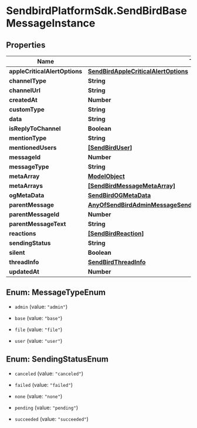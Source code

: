# SendbirdPlatformSdk.SendBirdBaseMessageInstance

## Properties

Name | Type | Description | Notes
------------ | ------------- | ------------- | -------------
**appleCriticalAlertOptions** | [**SendBirdAppleCriticalAlertOptions**](SendBirdAppleCriticalAlertOptions.md) |  | [optional] 
**channelType** | **String** |  | [optional] 
**channelUrl** | **String** |  | [optional] 
**createdAt** | **Number** |  | [optional] 
**customType** | **String** |  | [optional] 
**data** | **String** |  | [optional] 
**isReplyToChannel** | **Boolean** |  | [optional] 
**mentionType** | **String** |  | [optional] 
**mentionedUsers** | [**[SendBirdUser]**](SendBirdUser.md) |  | [optional] 
**messageId** | **Number** |  | [optional] 
**messageType** | **String** |  | [optional] 
**metaArray** | [**ModelObject**](ModelObject.md) |  | [optional] 
**metaArrays** | [**[SendBirdMessageMetaArray]**](SendBirdMessageMetaArray.md) |  | [optional] 
**ogMetaData** | [**SendBirdOGMetaData**](SendBirdOGMetaData.md) |  | [optional] 
**parentMessage** | [**AnyOfSendBirdAdminMessageSendBirdUserMessageSendBirdFileMessage**](AnyOfSendBirdAdminMessageSendBirdUserMessageSendBirdFileMessage.md) |  | [optional] 
**parentMessageId** | **Number** |  | [optional] 
**parentMessageText** | **String** |  | [optional] 
**reactions** | [**[SendBirdReaction]**](SendBirdReaction.md) |  | [optional] 
**sendingStatus** | **String** |  | [optional] 
**silent** | **Boolean** |  | [optional] 
**threadInfo** | [**SendBirdThreadInfo**](SendBirdThreadInfo.md) |  | [optional] 
**updatedAt** | **Number** |  | [optional] 



## Enum: MessageTypeEnum


* `admin` (value: `"admin"`)

* `base` (value: `"base"`)

* `file` (value: `"file"`)

* `user` (value: `"user"`)





## Enum: SendingStatusEnum


* `canceled` (value: `"canceled"`)

* `failed` (value: `"failed"`)

* `none` (value: `"none"`)

* `pending` (value: `"pending"`)

* `succeeded` (value: `"succeeded"`)




